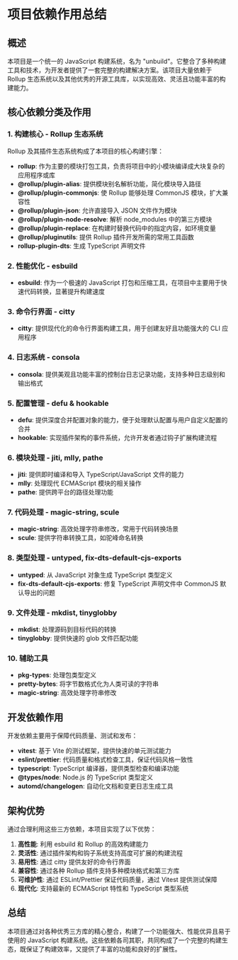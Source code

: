 # 项目依赖作用总结

## 概述

本项目是一个统一的 JavaScript 构建系统，名为 "unbuild"。它整合了多种构建工具和技术，为开发者提供了一套完整的构建解决方案。该项目大量依赖于 Rollup 生态系统以及其他优秀的开源工具库，以实现高效、灵活且功能丰富的构建能力。

## 核心依赖分类及作用

### 1. 构建核心 - Rollup 生态系统

Rollup 及其插件生态系统构成了本项目的核心构建引擎：

- **rollup**: 作为主要的模块打包工具，负责将项目中的小模块编译成大块复杂的应用程序或库
- **@rollup/plugin-alias**: 提供模块别名解析功能，简化模块导入路径
- **@rollup/plugin-commonjs**: 使 Rollup 能够处理 CommonJS 模块，扩大兼容性
- **@rollup/plugin-json**: 允许直接导入 JSON 文件作为模块
- **@rollup/plugin-node-resolve**: 解析 node_modules 中的第三方模块
- **@rollup/plugin-replace**: 在构建时替换代码中的指定内容，如环境变量
- **@rollup/pluginutils**: 提供 Rollup 插件开发所需的常用工具函数
- **rollup-plugin-dts**: 生成 TypeScript 声明文件

### 2. 性能优化 - esbuild

- **esbuild**: 作为一个极速的 JavaScript 打包和压缩工具，在项目中主要用于快速代码转换，显著提升构建速度

### 3. 命令行界面 - citty

- **citty**: 提供现代化的命令行界面构建工具，用于创建友好且功能强大的 CLI 应用程序

### 4. 日志系统 - consola

- **consola**: 提供美观且功能丰富的控制台日志记录功能，支持多种日志级别和输出格式

### 5. 配置管理 - defu & hookable

- **defu**: 提供深度合并配置对象的能力，便于处理默认配置与用户自定义配置的合并
- **hookable**: 实现插件架构的事件系统，允许开发者通过钩子扩展构建流程

### 6. 模块处理 - jiti, mlly, pathe

- **jiti**: 提供即时编译和导入 TypeScript/JavaScript 文件的能力
- **mlly**: 处理现代 ECMAScript 模块的相关操作
- **pathe**: 提供跨平台的路径处理功能

### 7. 代码处理 - magic-string, scule

- **magic-string**: 高效处理字符串修改，常用于代码转换场景
- **scule**: 提供字符串转换工具，如驼峰命名转换

### 8. 类型处理 - untyped, fix-dts-default-cjs-exports

- **untyped**: 从 JavaScript 对象生成 TypeScript 类型定义
- **fix-dts-default-cjs-exports**: 修复 TypeScript 声明文件中 CommonJS 默认导出的问题

### 9. 文件处理 - mkdist, tinyglobby

- **mkdist**: 处理源码到目标代码的转换
- **tinyglobby**: 提供快速的 glob 文件匹配功能

### 10. 辅助工具

- **pkg-types**: 处理包类型定义
- **pretty-bytes**: 将字节数格式化为人类可读的字符串
- **magic-string**: 高效处理字符串修改

## 开发依赖作用

开发依赖主要用于保障代码质量、测试和发布：

- **vitest**: 基于 Vite 的测试框架，提供快速的单元测试能力
- **eslint/prettier**: 代码质量和格式检查工具，保证代码风格一致性
- **typescript**: TypeScript 编译器，提供类型检查和编译功能
- **@types/node**: Node.js 的 TypeScript 类型定义
- **automd/changelogen**: 自动化文档和变更日志生成工具

## 架构优势

通过合理利用这些三方依赖，本项目实现了以下优势：

1. **高性能**: 利用 esbuild 和 Rollup 的高效构建能力
2. **灵活性**: 通过插件架构和钩子系统支持高度可扩展的构建流程
3. **易用性**: 通过 citty 提供友好的命令行界面
4. **兼容性**: 通过各种 Rollup 插件支持多种模块格式和第三方库
5. **可维护性**: 通过 ESLint/Prettier 保证代码质量，通过 Vitest 提供测试保障
6. **现代化**: 支持最新的 ECMAScript 特性和 TypeScript 类型系统

## 总结

本项目通过对各种优秀三方库的精心整合，构建了一个功能强大、性能优异且易于使用的 JavaScript 构建系统。这些依赖各司其职，共同构成了一个完整的构建生态，既保证了构建效率，又提供了丰富的功能和良好的扩展性。
